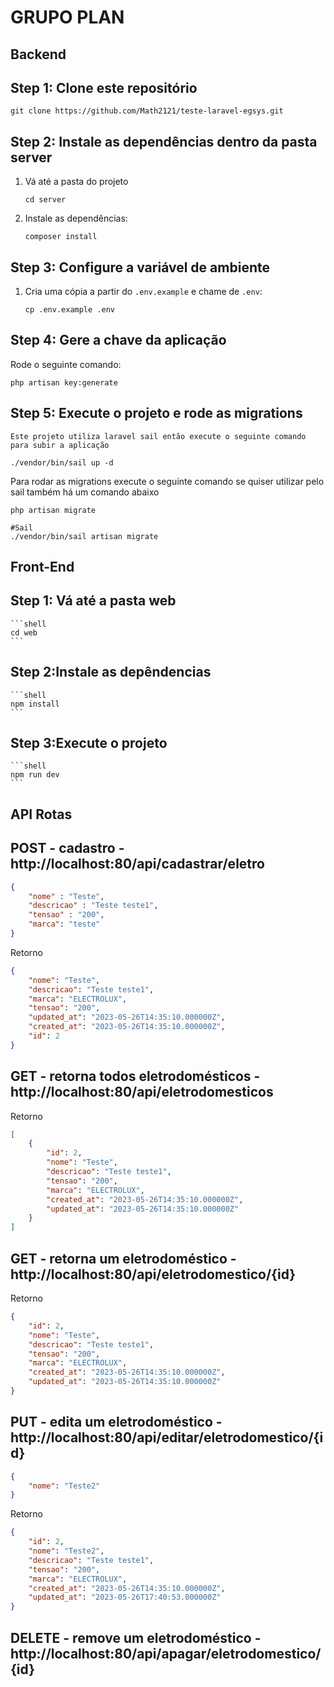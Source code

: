 # GRUPO PLAN 

## Backend
## Step 1: Clone este repositório

```shell
git clone https://github.com/Math2121/teste-laravel-egsys.git
```

## Step 2: Instale as dependências dentro da pasta server

1. Vá até a pasta do projeto

    ```shell
    cd server
    ```

2. Instale as dependências:

    ```shell
    composer install
    ```

## Step 3: Configure a variável de ambiente

1. Cria uma cópia a partir do `.env.example` e chame de `.env`:

    ```shell
    cp .env.example .env
    ```

## Step 4: Gere a chave da aplicação

Rode o seguinte comando:

```shell
php artisan key:generate
```

## Step 5: Execute o projeto e rode as migrations

    Este projeto utiliza laravel sail então execute o seguinte comando para subir a aplicação

```shell
./vendor/bin/sail up -d
```
Para rodar as migrations execute o seguinte comando se quiser utilizar pelo sail também há um comando abaixo

```shell
php artisan migrate

#Sail
./vendor/bin/sail artisan migrate
```



## Front-End
## Step 1: Vá até a pasta web

    ```shell
    cd web
    ```

## Step 2:Instale as depêndencias

    ```shell
    npm install
    ```


## Step 3:Execute o projeto

    ```shell
    npm run dev
    ```

## API Rotas

## POST - cadastro - http://localhost:80/api/cadastrar/eletro

```json
{
    "nome" : "Teste",
	"descricao" : "Teste teste1",
	"tensao" : "200",
	"marca": "teste"
}
```

Retorno

```json
{
	"nome": "Teste",
	"descricao": "Teste teste1",
	"marca": "ELECTROLUX",
	"tensao": "200",
	"updated_at": "2023-05-26T14:35:10.000000Z",
	"created_at": "2023-05-26T14:35:10.000000Z",
	"id": 2
}
```



## GET - retorna todos eletrodomésticos - http://localhost:80/api/eletrodomesticos


Retorno

```json
[
	{
		"id": 2,
		"nome": "Teste",
		"descricao": "Teste teste1",
		"tensao": "200",
		"marca": "ELECTROLUX",
		"created_at": "2023-05-26T14:35:10.000000Z",
		"updated_at": "2023-05-26T14:35:10.000000Z"
	}
]
```



## GET - retorna um eletrodoméstico - http://localhost:80/api/eletrodomestico/{id}


Retorno

```json
{
	"id": 2,
	"nome": "Teste",
	"descricao": "Teste teste1",
	"tensao": "200",
	"marca": "ELECTROLUX",
	"created_at": "2023-05-26T14:35:10.000000Z",
	"updated_at": "2023-05-26T14:35:10.000000Z"
}
```


## PUT - edita um eletrodoméstico - http://localhost:80/api/editar/eletrodomestico/{id}


```json
{
	"nome": "Teste2"
}
```

Retorno

```json
{
	"id": 2,
	"nome": "Teste2",
	"descricao": "Teste teste1",
	"tensao": "200",
	"marca": "ELECTROLUX",
	"created_at": "2023-05-26T14:35:10.000000Z",
	"updated_at": "2023-05-26T17:40:53.000000Z"
}
```

## DELETE - remove um eletrodoméstico - http://localhost:80/api/apagar/eletrodomestico/{id}



